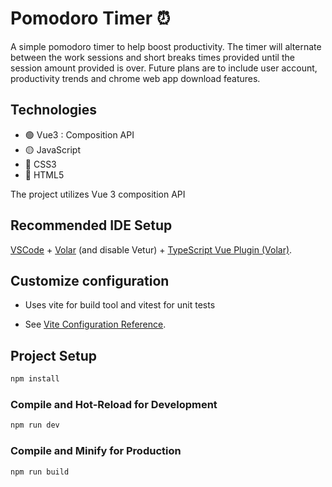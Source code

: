 # Pomodoro Timer ⏰

A simple pomodoro timer to help boost productivity. The timer will alternate between the work sessions and short breaks times provided until the session amount provided is over. Future plans are to include user account, productivity trends and chrome web app download features.

## Technologies
- 🟢 Vue3 : Composition API
- 🟡 JavaScript
- 🔵 CSS3 
- 🔴 HTML5

The project utilizes Vue 3 composition API
## Recommended IDE Setup

[VSCode](https://code.visualstudio.com/) + [Volar](https://marketplace.visualstudio.com/items?itemName=johnsoncodehk.volar) (and disable Vetur) + [TypeScript Vue Plugin (Volar)](https://marketplace.visualstudio.com/items?itemName=johnsoncodehk.vscode-typescript-vue-plugin).

## Customize configuration
- Uses vite for build tool and vitest for unit tests

- See [Vite Configuration Reference](https://vitejs.dev/config/).

## Project Setup

```sh
npm install
```

### Compile and Hot-Reload for Development

```sh
npm run dev
```

### Compile and Minify for Production

```sh
npm run build
```
